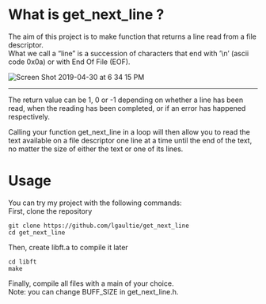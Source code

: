 What is get_next_line ?
===

The aim of this project is to make function that returns a line read from a file descriptor.  
What we call a “line” is a succession of characters that end with ’\n’ (ascii code 0x0a) or with End Of File (EOF).

![Screen Shot 2019-04-30 at 6 34 15 PM](https://user-images.githubusercontent.com/45974214/56977905-957fbb80-6b76-11e9-9744-e0d434259eb2.png)

---

The return value can be 1, 0 or -1 depending on whether a line has been read, when the reading has been completed, or if an error has happened respectively.

Calling your function get_next_line in a loop will then allow you to read the text available on a file descriptor one line at a time until the end of the text, no matter the size of either the text or one of its lines.

Usage
===

You can try my project with the following commands:  
First, clone the repository
```shell
git clone https://github.com/lgaultie/get_next_line
cd get_next_line
```
Then, create libft.a to compile it later
```shell
cd libft
make
```
Finally, compile all files with a main of your choice.  
Note: you can change BUFF_SIZE in get_next_line.h.
